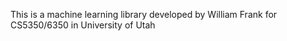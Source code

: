 This is a machine learning library developed by William Frank for CS5350/6350 in University of Utah
